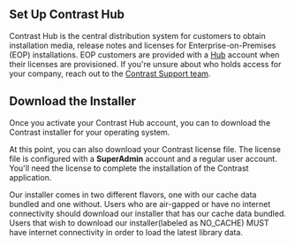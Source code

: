 <!--
  title: "Downloading TeamServer from Contrast Hub",
  description: "Guide for EOP administrators to reference when downloading TeamServer binaries and licenses.",
  tags: "setup EOP download Hub TeamServer installer installation"
-->

## Set Up Contrast Hub

Contrast Hub is the central distribution system for customers to obtain installation media, release notes and licenses for Enterprise-on-Premises (EOP) installations. EOP customers are provided with a [Hub](https://hub.contrastsecurity.com) account when their licenses are provisioned. If you're unsure about who holds access for your company, reach out to the [Contrast Support team](https://support.contrastsecurity.com/anonymous_requests/new).

## Download the Installer
Once you activate your Contrast Hub account, you can to download the Contrast installer for your operating system. <!-- How? -->

At this point, you can also download your Contrast license file. The license file is configured with a **SuperAdmin** account and a regular user account. You'll need the license to complete the installation of the Contrast application.

Our installer comes in two different flavors, one with our cache data bundled and one without. Users who are air-gapped or have no internet connectivity should download our installer that has our cache data bundled. Users that wish to download our installer(labeled as NO_CACHE) MUST have internet connectivity in order to load the latest library data. 